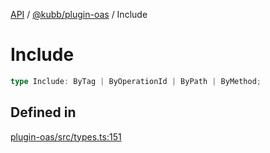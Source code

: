 [API](../../../packages.md) / [@kubb/plugin-oas](../index.md) / Include

# Include

```ts
type Include: ByTag | ByOperationId | ByPath | ByMethod;
```

## Defined in

[plugin-oas/src/types.ts:151](https://github.com/kubb-project/kubb/blob/dcebbafbee668a7722775212bce85eec29e39573/packages/plugin-oas/src/types.ts#L151)
